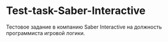# Test-task-Saber-Interactive
 
Тестовое задание в компанию Saber Interactive на должность программиста игровой логики.
